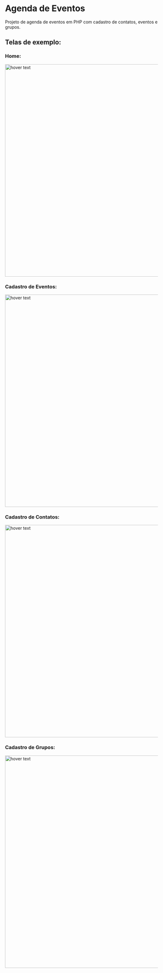 # Agenda de Eventos
Projeto de agenda de eventos em PHP com cadastro de contatos, eventos e grupos.

## Telas de exemplo:

### Home:

<p>
  <img src="https://user-images.githubusercontent.com/50460593/186934075-b935a0bb-d2d9-4059-af00-ed6f22753e49.png" width="700" title="hover text">
</p>

### Cadastro de Eventos:

<p>
  <img src="https://user-images.githubusercontent.com/50460593/186934111-0c55192c-8743-4ba0-b991-dc0dd98d2631.png" width="700" title="hover text">
</p>

### Cadastro de Contatos:

<p>
  <img src="https://user-images.githubusercontent.com/50460593/186934135-46ab7a01-7775-4d46-bd93-cfc29c503f31.png" width="700" title="hover text">
</p>

### Cadastro de Grupos:

<p>
  <img src="https://user-images.githubusercontent.com/50460593/186934157-8cb3a3cd-12be-4cf6-8eb9-defd4fced519.png" width="700" title="hover text">
</p>
